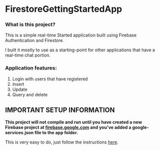 <h1>FirestoreGettingStartedApp</h1>
<h3>What is this project?</h3>
<p>This is a simple real-time Started application built using Firebase Authentication and Firestore.</p>
<p>I built it mostly to use as a starting-point for other applications that have a real-time chat portion.</p>
<h3>Application features:</h3>
<ol>
  <li>Login with users that have registered</li>
  <li>Insert</li>
  <li>Update </li>
  <li>Query and delete </li>
</ol>
<h2>IMPORTANT SETUP INFORMATION</h2>
<b><p>This project will not compile and run until you have created a new Firebase project at 
<a href='https://firebase.google.com' target='_blank'>firebase.google.com</a> and you've added a google-services.json file to the app folder.</p></b>
<p>This is very easy to do, just follow the instructions <a href='https://console.firebase.google.com/' target='_blank'>here</a>.</p>
